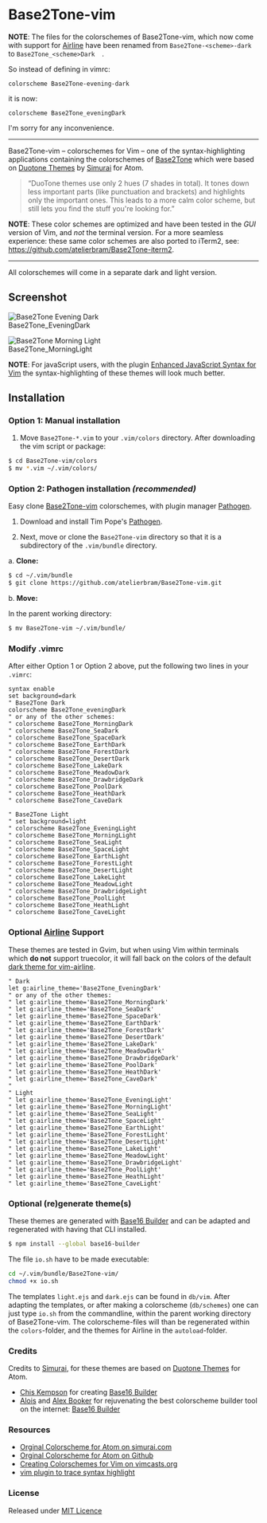 # Base2Tone-vim

**NOTE**: The files for the colorschemes of Base2Tone-vim, which now come with support for [Airline](https://github.com/vim-airline/vim-airline) have been renamed from `Base2Tone-<scheme>-dark` to `Base2Tone_<scheme>Dark  `.

So instead of defining in vimrc:

```
colorscheme Base2Tone-evening-dark
```

it is now:

```
colorscheme Base2Tone_eveningDark
```

I'm sorry for any inconvenience.

***   ***   ***   ***   ***   ***   ***   ***   ***

Base2Tone-vim – colorschemes for Vim – one of the syntax-highlighting applications containing the colorschemes of [Base2Tone](http://base2t.one) which were based on [Duotone Themes](http://simurai.com/projects/2016/01/01/duotone-themes/) by [Simurai](http://simurai.com/) for Atom.
> “DuoTone themes use only 2 hues (7 shades in total). It tones down less important parts (like punctuation and brackets) and highlights only the important ones. This leads to a more calm color scheme, but still lets you find the stuff you're looking for.”

**NOTE**: These color schemes are optimized and have been tested in the _GUI_ version of Vim, and _not_ the terminal version. For a more seamless experience: these same color schemes are also ported to iTerm2, see: <https://github.com/atelierbram/Base2Tone-iterm2>.

***   ***   ***   ***   ***   ***   ***   ***   ***


All colorschemes will come in a separate dark and light version.

## Screenshot
![Base2Tone Evening Dark](http://base2t.one/assets/img/png/Base2Tone-Evening-dark-vim_940x640.png)
<br>Base2Tone_EveningDark

![Base2Tone Morning Light](http://base2t.one/assets/img/png/Base2Tone-Morning-light-vim_940x640.png)
<br>Base2Tone_MorningLight

**NOTE**: For javaScript users, with the plugin [Enhanced JavaScript Syntax for Vim](https://github.com/jelera/vim-javascript-syntax) the syntax-highlighting of these themes will look much better.

## Installation

### Option 1: Manual installation

1.  Move `Base2Tone-*.vim` to your `.vim/colors` directory. After downloading the
vim script or package:

```bash
$ cd Base2Tone-vim/colors
$ mv *.vim ~/.vim/colors/
```

### Option 2: Pathogen installation ***(recommended)***
Easy clone [Base2Tone-vim](https://github.com/atelierbram/Base2Tone-vim) colorschemes, with plugin manager [Pathogen].

1.  Download and install Tim Pope's [Pathogen].

2.  Next, move or clone the `Base2Tone-vim` directory so that it is
a subdirectory of the `.vim/bundle` directory.

a. **Clone:**

```bash
$ cd ~/.vim/bundle
$ git clone https://github.com/atelierbram/Base2Tone-vim.git
```

b. **Move:**

In the parent working directory:

```bash
$ mv Base2Tone-vim ~/.vim/bundle/
```

### Modify .vimrc

After either Option 1 or Option 2 above, put the following two lines in your
`.vimrc`:

```vim
syntax enable
set background=dark
" Base2Tone Dark
colorscheme Base2Tone_eveningDark
" or any of the other schemes:
" colorscheme Base2Tone_MorningDark
" colorscheme Base2Tone_SeaDark
" colorscheme Base2Tone_SpaceDark
" colorscheme Base2Tone_EarthDark
" colorscheme Base2Tone_ForestDark
" colorscheme Base2Tone_DesertDark
" colorscheme Base2Tone_LakeDark
" colorscheme Base2Tone_MeadowDark
" colorscheme Base2Tone_DrawbridgeDark
" colorscheme Base2Tone_PoolDark
" colorscheme Base2Tone_HeathDark
" colorscheme Base2Tone_CaveDark

" Base2Tone Light
" set background=light
" colorscheme Base2Tone_EveningLight
" colorscheme Base2Tone_MorningLight
" colorscheme Base2Tone_SeaLight
" colorscheme Base2Tone_SpaceLight
" colorscheme Base2Tone_EarthLight
" colorscheme Base2Tone_ForestLight
" colorscheme Base2Tone_DesertLight
" colorscheme Base2Tone_LakeLight
" colorscheme Base2Tone_MeadowLight
" colorscheme Base2Tone_DrawbridgeLight
" colorscheme Base2Tone_PoolLight
" colorscheme Base2Tone_HeathLight
" colorscheme Base2Tone_CaveLight
```

### Optional [Airline](https://github.com/vim-airline/vim-airline) Support
These themes are tested in Gvim, but when using Vim within terminals which **do not** support truecolor, it will fall back on the colors of the default [dark theme for vim-airline](https://github.com/vim-airline/vim-airline/blob/master/autoload/airline/themes/dark.vim).

```vim
" Dark
let g:airline_theme='Base2Tone_EveningDark'
" or any of the other themes:
" let g:airline_theme='Base2Tone_MorningDark'
" let g:airline_theme='Base2Tone_SeaDark'
" let g:airline_theme='Base2Tone_SpaceDark'
" let g:airline_theme='Base2Tone_EarthDark'
" let g:airline_theme='Base2Tone_ForestDark'
" let g:airline_theme='Base2Tone_DesertDark'
" let g:airline_theme='Base2Tone_LakeDark'
" let g:airline_theme='Base2Tone_MeadowDark'
" let g:airline_theme='Base2Tone_DrawbridgeDark'
" let g:airline_theme='Base2Tone_PoolDark'
" let g:airline_theme='Base2Tone_HeathDark'
" let g:airline_theme='Base2Tone_CaveDark'
"
" Light
" let g:airline_theme='Base2Tone_EveningLight'
" let g:airline_theme='Base2Tone_MorningLight'
" let g:airline_theme='Base2Tone_SeaLight'
" let g:airline_theme='Base2Tone_SpaceLight'
" let g:airline_theme='Base2Tone_EarthLight'
" let g:airline_theme='Base2Tone_ForestLight'
" let g:airline_theme='Base2Tone_DesertLight'
" let g:airline_theme='Base2Tone_LakeLight'
" let g:airline_theme='Base2Tone_MeadowLight'
" let g:airline_theme='Base2Tone_DrawbridgeLight'
" let g:airline_theme='Base2Tone_PoolLight'
" let g:airline_theme='Base2Tone_HeathLight'
" let g:airline_theme='Base2Tone_CaveLight'
```

### Optional (re)generate theme(s)
These themes are generated with [Base16 Builder](https://github.com/base16-builder/base16-builder) and can be adapted and regenerated with having that CLI installed.

```bash
$ npm install --global base16-builder
```

The file `io.sh` have to be made executable:

```bash
cd ~/.vim/bundle/Base2Tone-vim/
chmod +x io.sh
```

The templates `light.ejs` and `dark.ejs` can be found in `db/vim`.
After adapting the templates, or after making a colorscheme (`db/schemes`) one can just type `io.sh` from the commandline, within the parent working directory of Base2Tone-vim. The colorscheme-files will than be regenerated within the `colors`-folder, and the themes for Airline in the `autoload`-folder.

### Credits
Credits to [Simurai](http://simurai.com/), for these themes are based on [Duotone Themes](http://simurai.com/projects/2016/01/01/duotone-themes/) for Atom.
- [Chis Kempson](http://github.com/chriskempson) for creating [Base16 Builder](http://http://github.com/chriskempson/base16-builder)
- [Alois](https://github.com/aloisdg) and [Alex Booker](https://github.com/bookercodes) for rejuvenating the best colorscheme builder tool on the internet: [Base16 Builder](https://github.com/base16-builder/base16-builder)

### Resources
- [Orginal Colorscheme for Atom on simurai.com](http://simurai.com/projects/2016/01/01/duotone-themes/)
- [Orginal Colorscheme for Atom on Github](https://github.com/simurai/duotone-dark-syntax/blob/master/styles/colors.less)
- [Creating Colorschemes for Vim on vimcasts.org](http://vimcasts.org/episodes/creating-colorschemes-for-vim/)
- [vim plugin to trace syntax highlight](https://github.com/gerw/vim-HiLinkTrace)

### License
Released under [MIT Licence](http://atelierbram.mit-license.org)

[Pathogen]: https://github.com/tpope/vim-pathogen
